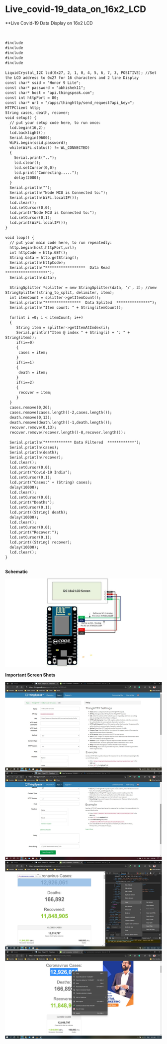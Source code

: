 # Live_covid-19_data_on_16x2_LCD
**Live Covid-19 Data Display on 16x2 LCD

<pre>
<code>

#include <ESP8266WiFi.h>
#include <ESP8266HTTPClient.h>
#include <Wire.h>
#include <LiquidCrystal_I2C.h>
#include <StringSplitter.h>

LiquidCrystal_I2C lcd(0x27, 2, 1, 0, 4, 5, 6, 7, 3, POSITIVE); //Set the LCD address to 0x27 for 16 characters and 2 line Display
const char* ssid = "Honor 9 Lite";
const char* password = "abhishek11";
const char* host = "api.thingspeak.com";
const int httpPort = 80;
const char* url = "/apps/thinghttp/send_request?api_key=<Enter your API Key>";
HTTPClient http;
String cases, death, recover;
void setup() {
  // put your setup code here, to run once:
  lcd.begin(16,2);
  lcd.backlight();
  Serial.begin(9600);
  WiFi.begin(ssid,password);
  while(WiFi.status() != WL_CONNECTED)
  {
    Serial.print("..");
    lcd.clear();
    lcd.setCursor(0,0);
    lcd.print("Connecting.....");
    delay(2000);
  }
  Serial.println("");
  Serial.println("Node MCU is Connected to:");
  Serial.println(WiFi.localIP());
  lcd.clear();
  lcd.setCursor(0,0);
  lcd.print("Node MCU is Connected to:");
  lcd.setCursor(0,1);
  lcd.print(WiFi.localIP());
}

void loop() {
  // put your main code here, to run repeatedly:
  http.begin(host,httpPort,url);
  int httpCode = http.GET();
  String data = http.getString();
  Serial.println(httpCode);
  Serial.println("******************  Data Read  *******************");
  Serial.println(data);

  StringSplitter *splitter = new StringSplitter(data, '/', 3); //new StringSplitter(string_to_split, delimiter, item);
  int itemCount = splitter->getItemCount();
  Serial.println("****************  Data Splited  ***************");
  Serial.println("Item count: " + String(itemCount));

  for(int i =0; i < itemCount; i++)
  {
     String item = splitter->getItemAtIndex(i);
     Serial.println("Item @ index " + String(i) + ": " + String(item));
     if(i==0)
     {
      cases = item;                                                                                          
     }
     if(i==1)
     {
      death = item;                                                                                          
     }
     if(i==2)
     {
      recover = item;                                                                                          
     }
  }
  cases.remove(0,26);
  cases.remove(cases.length()-2,cases.length());
  death.remove(0,13);
  death.remove(death.length()-1,death.length());
  recover.remove(0,13);
  recover.remove(recover.length()-8,recover.length());

  Serial.println("************ Data Filtered  ************");
  Serial.println(cases);
  Serial.println(death);
  Serial.println(recover);
  lcd.clear();
  lcd.setCursor(0,0);
  lcd.print("Covid-19 India");
  lcd.setCursor(0,1);
  lcd.print("Cases:" + (String) cases);
  delay(10000);
  lcd.clear();
  lcd.setCursor(0,0);
  lcd.print("Deaths");
  lcd.setCursor(0,1);
  lcd.print((String) death);
  delay(10000);
  lcd.clear();
  lcd.setCursor(0,0);
  lcd.print("Recover:");
  lcd.setCursor(0,1);
  lcd.print((String) recover);
  delay(10000);
  lcd.clear();
}
</code>
</pre>

**Schematic**

<img src = "https://github.com/abhisheksharma1310/Live_covid-19_data_on_16x2_LCD/blob/main/MCU_LCD-I2C.jpg">


**Important Screen Shots**

<img src = "https://github.com/abhisheksharma1310/Live_covid-19_data_on_16x2_LCD/blob/main/Thingspeak1.jpg">

<img src = "https://github.com/abhisheksharma1310/Live_covid-19_data_on_16x2_LCD/blob/main/Thingspeak2.jpg">

<img src = "https://github.com/abhisheksharma1310/Live_covid-19_data_on_16x2_LCD/blob/main/Worldometer.jpg">

<img src = "https://github.com/abhisheksharma1310/Live_covid-19_data_on_16x2_LCD/blob/main/Worldometer1.jpg">

